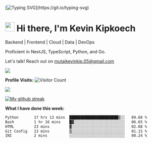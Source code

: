 
[![Typing SVG](https://readme-typing-svg.herokuapp.com?font=Courier+new&color=%23808080&size=40&width=800&duration=6969&lines=Welcome+to+my+profile!)](https://git.io/typing-svg)
# <img src="https://raw.githubusercontent.com/iampavangandhi/iampavangandhi/master/gifs/Hi.gif" width="30px"> Hi there, I'm Kevin Kipkoech

Backend | Frontend | Cloud | Data | DevOps

Proficient in NextJS, TypeScript, Python, and Go. 

Let's talk! Reach out on mutaikevinkip.05@gmail.com 

[![](https://img.shields.io/badge/linkedin-%230077B5.svg?style=for-the-badge&logo=linkedin)](https://www.linkedin.com/in/kevin-kipkoech-651a15108)


**Profile Visits:**
![Visitor Count](https://profile-counter.glitch.me/KevinKipkoechMutai/count.svg)

<img src="https://github-readme-stats.vercel.app/api/top-langs?username=KevinKipkoechMutai&layout=compact&theme=blue-green"/>

[![My github streak](https://github-readme-streak-stats.herokuapp.com/?user=KevinKipkoechMutai&theme=blue-green)](https://github.com/KevinKIpkoechMutai/github-readme-streak-stats)


**What I have done this week:**
<!--START_SECTION:waka-->

```txt
Python       17 hrs 13 mins  ██████████████████████▒░░   89.68 %
Bash         1 hr 16 mins    █▓░░░░░░░░░░░░░░░░░░░░░░░   06.65 %
HTML         23 mins         ▓░░░░░░░░░░░░░░░░░░░░░░░░   02.08 %
Git Config   13 mins         ▒░░░░░░░░░░░░░░░░░░░░░░░░   01.15 %
INI          2 mins          ░░░░░░░░░░░░░░░░░░░░░░░░░   00.24 %
```

<!--END_SECTION:waka-->

